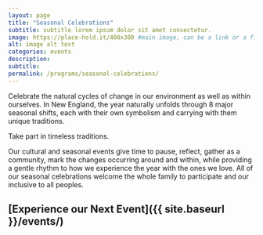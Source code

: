 ```yaml
---
layout: page
title: "Seasonal Celebrations"
subtitle: subtitle lorem ipsum dolor sit amet consectetur.
image: https://place-hold.it/400x300 #main image, can be a link or a file in assets/img/portfolio
alt: image alt text
categories: events
description:
subtitle:
permalink: /programs/seasonal-celebrations/
---
```



Celebrate the natural cycles of change in our environment as well as within ourselves. 
In New England, the year naturally unfolds through 8 major seasonal shifts, each with their own symbolism and carrying with them unique traditions.


Take part in timeless traditions.

Our cultural and seasonal events give time to pause, reflect, gather as a community, mark the changes occurring around and within, while providing a gentle rhythm to how we experience the year with the ones we love. All of our seasonal celebrations welcome the whole family to participate and our inclusive to all peoples.

## [Experience our Next Event]({{ site.baseurl }}/events/)
